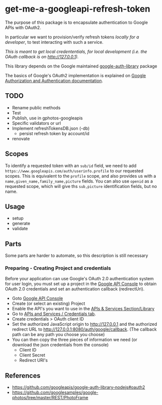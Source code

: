 # get-me-a-googleapi-refresh-token

The purpose of this package is to encapsulate authentication to Google APIs with OAuth2.

In particular we want to provision/verify refresh tokens *locally for a developer*, to test interacting with such a service.

*This is meant to get local credententials, for local development (i.e. the OAuth callback is on <http://127.0.0.1>).*

This library depends on the Google maintained [google-auth-library](https://github.com/googleapis/google-auth-library-nodejs#oauth2) package

The basics of Google's OAuth2 implementation is explained on [Google Authorization and Authentication documentation](https://developers.google.com/identity/protocols/OpenIDConnect).

## TODO

- Rename public methods
- Test
- Publish, use in gphotos-googleapis
- Specific validators or url
- Implement refreshTokensDB.json (-db)
  - persist refresh token by account/id
- renovate

## Scopes

To identify a requested token with an `sub/id` field, we need to add `https://www.googleapis.com/auth/userinfo.profile` to our requested scopes. This is equivalent to the `profile` scope, and also provides us with a `name,given_name,family_name,picture` fields. You can also use `openid` as a requested scope, which will give ths `sub,picture` identification fields, but no name.

## Usage

- setup
- generate
- validate

## Parts

Some parts are harder to automate, so this description is still necessary

### Preparing - Creating Project and credentials

Before your application can use Google's OAuth 2.0 authentication system for user login, you must set up a project in the [Google API Console](https://console.developers.google.com/) to obtain OAuth 2.0 credentials and set an authentication callback (redirectUri).

- Goto [Google API Console](https://console.developers.google.com/)
- Create (or select an existing) Project
- Enable the API's you want to use in the [APIs & Services Section/Library](https://console.developers.google.com/apis/library)
- Go to [APIs and Services / Credentials tab](https://console.developers.google.com/apis/credentials).
- Create credentials > OAuth client ID
- Set the authorized JavaScript origin to <http://127.0.0.1> and the authorized redirect URL to <http://127.0.0.1:8080/auth/google/callback>. (The callback path can be any path you choose you choose)
- You can then copy the three pieces of information we need (or download the json credentials from the console)
  - Client ID
  - Client Secret
  - Redirect URI's

## References

- <https://github.com/googleapis/google-auth-library-nodejs#oauth2>
- <https://github.com/googlesamples/google-photos/tree/master/REST/PhotoFrame>
